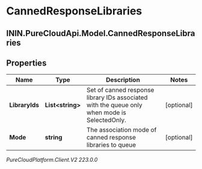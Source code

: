 # CannedResponseLibraries

## ININ.PureCloudApi.Model.CannedResponseLibraries

## Properties

|Name | Type | Description | Notes|
|------------ | ------------- | ------------- | -------------|
| **LibraryIds** | **List&lt;string&gt;** | Set of canned response library IDs associated with the queue only when mode is SelectedOnly. | [optional] |
| **Mode** | **string** | The association mode of canned response libraries to queue | [optional] |



_PureCloudPlatform.Client.V2 223.0.0_
